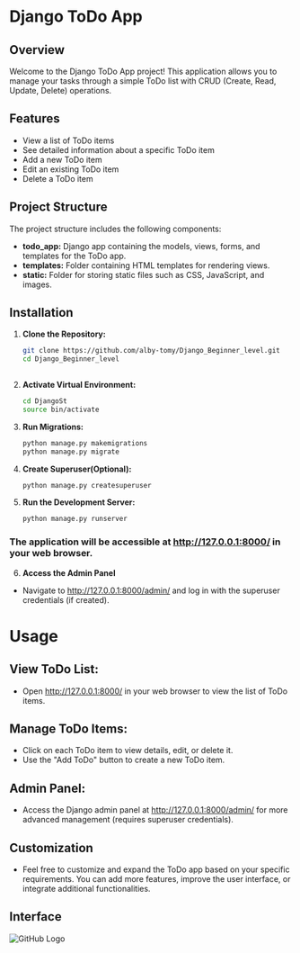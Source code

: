 # Django ToDo App

## Overview

Welcome to the Django ToDo App project! This application allows you to manage your tasks through a simple ToDo list with CRUD (Create, Read, Update, Delete) operations.

## Features

- View a list of ToDo items
- See detailed information about a specific ToDo item
- Add a new ToDo item
- Edit an existing ToDo item
- Delete a ToDo item

## Project Structure

The project structure includes the following components:

- **todo_app:** Django app containing the models, views, forms, and templates for the ToDo app.
- **templates:** Folder containing HTML templates for rendering views.
- **static:** Folder for storing static files such as CSS, JavaScript, and images.

## Installation

1. **Clone the Repository:**
   ```bash
   git clone https://github.com/alby-tomy/Django_Beginner_level.git
   cd Django_Beginner_level
  
2. **Activate Virtual Environment:**
   ```bash
   cd DjangoSt
   source bin/activate
3. **Run Migrations:**
   ```bash
   python manage.py makemigrations
   python manage.py migrate
4. **Create Superuser(Optional):**
   ```bash
   python manage.py createsuperuser
5. **Run the Development Server:**
   ```bash
   python manage.py runserver
  ### The application will be accessible at http://127.0.0.1:8000/ in your web browser.
6. **Access the Admin Panel**
- Navigate to http://127.0.0.1:8000/admin/ and log in with the superuser credentials (if created).



# **Usage**
## View ToDo List:

- Open http://127.0.0.1:8000/ in your web browser to view the list of ToDo items.

## Manage ToDo Items:
- Click on each ToDo item to view details, edit, or delete it.
- Use the "Add ToDo" button to create a new ToDo item.

## Admin Panel:
- Access the Django admin panel at http://127.0.0.1:8000/admin/ for more advanced management (requires superuser credentials).

## Customization
- Feel free to customize and expand the ToDo app based on your specific requirements. You can add more features, improve the user interface, or integrate additional functionalities.

## Interface
![GitHub Logo](https://github.com/alby-tomy/Django_Beginner_level/toDoProject/interface)

   

